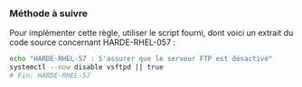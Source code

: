 
### Méthode à suivre

Pour implémenter cette règle, utiliser le script fourni, dont voici un extrait du code source concernant HARDE-RHEL-057 :

``` {.bash .numberLines}
echo "HARDE-RHEL-57 : S'assurer que le serveur FTP est désactivé"
systemctl --now disable vsftpd || true
# Fin: HARDE-RHEL-57
```

